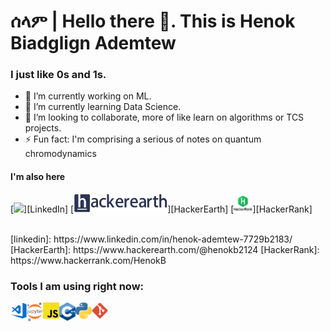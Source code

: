 # ሰላም | Hello there 👋. This is Henok Biadglign Ademtew

### I just like 0s and 1s.

- 🔭 I’m currently working on ML.
- 🌱 I’m currently learning Data Science.
- 👯 I’m looking to collaborate, more of like learn on algorithms or TCS projects.
- ⚡ Fun fact: I'm comprising a serious of notes on quantum chromodynamics

#### I'm also here
<p align="center">

  [<img height="30" src="https://img.shields.io/badge/linkedin-blue.svg?&style=for-the-badge&logo=linkedin&logoColor=white" />][LinkedIn]
  [<img height="30" src = "https://github.com/HenokB/HenokB/blob/main/he.png">][HackerEarth]
  [<img height="30" src = "https://github.com/HenokB/HenokB/blob/main/hr.png">][HackerRank]

<br />
[linkedin]: https://www.linkedin.com/in/henok-ademtew-7729b2183/
[HackerEarth]: https://www.hackerearth.com/@henokb2124
[HackerRank]: https://www.hackerrank.com/HenokB

### Tools I am using right now:


<img align="left" alt="Visual Studio Code" width="26px" src="https://raw.githubusercontent.com/HenokB/HenokB/main/vscode.png" />
<img align="left" alt="Jupyter Notebook" width="26px" src="https://raw.githubusercontent.com/HenokB/HenokB/main/jupyter.png" />
<img align="left" alt="js" width="26px" src="https://raw.githubusercontent.com/HenokB/HenokB/main/js.png" />
<img align="left" alt="C++" width="26px" src="https://raw.githubusercontent.com/HenokB/HenokB/main/cpp.png" />
<img align="left" alt="python" width="26px" src="https://raw.githubusercontent.com/HenokB/HenokB/main/python.png" />
<img align="left" alt="git" width="26px" src="https://raw.githubusercontent.com/HenokB/HenokB/main/git.png" />

<br/>


